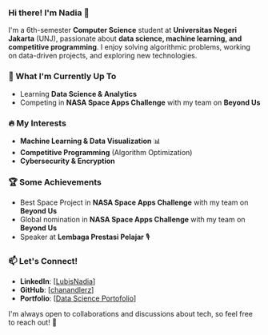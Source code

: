 ### Hi there! I'm Nadia 👋

I'm a 6th-semester **Computer Science** student at **Universitas Negeri Jakarta** (UNJ), passionate about **data science, machine learning, and competitive programming**. I enjoy solving algorithmic problems, working on data-driven projects, and exploring new technologies.

### 🚀 What I'm Currently Up To
- Learning **Data Science & Analytics** 
- Competing in **NASA Space Apps Challenge** with my team on **Beyond Us**

### 🔥 My Interests
- **Machine Learning & Data Visualization** 📊
- **Competitive Programming** (Algorithm Optimization)
- **Cybersecurity & Encryption** 

### 🏆 Some Achievements
- Best Space Project in **NASA Space Apps Challenge** with my team on **Beyond Us**
- Global nomination in **NASA Space Apps Challenge** with my team on **Beyond Us**
- Speaker at **Lembaga Prestasi Pelajar** 🎙️

### 📫 Let's Connect!
- **LinkedIn**: [[LubisNadia](https://www.linkedin.com/in/lubisnadia/)]
- **GitHub**: [[chanandlerz](https://github.com/chanandlerz)]
- **Portfolio**: [[Data Science Portofolio](https://www.datascienceportfol.io/LubisNadia)]

I'm always open to collaborations and discussions about tech, so feel free to reach out! 🚀
